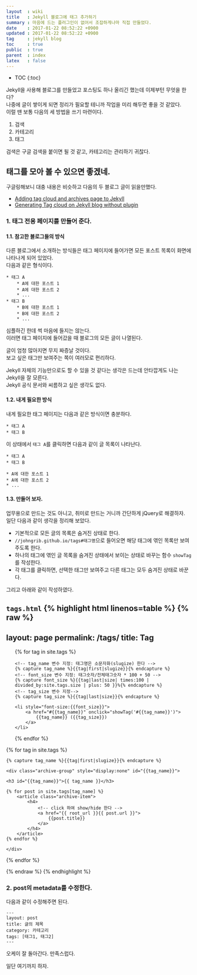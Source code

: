 ```yaml
---
layout  : wiki
title   : Jekyll 블로그에 태그 추가하기
summary : 마음에 드는 플러그인이 없어서 조잡하게나마 직접 만들었다.
date    : 2017-01-22 08:52:22 +0900
updated : 2017-01-22 08:52:22 +0900
tag     : jekyll blog
toc     : true
public  : true
parent  : index
latex   : false
---
```

* TOC
{:toc}

Jekyll을 사용해 블로그를 만들었고 포스팅도 하나 올리긴 했는데 이제부턴 무엇을 한다?  
나중에 글이 쌓이게 되면 정리가 필요할 테니까 작업을 미리 해두면 좋을 것 같았다.  
이럴 땐 보통 다음의 세 방법을 쓰기 마련이다.

1. 검색
2. 카테고리
3. 태그

검색은 구글 검색을 붙이면 될 것 같고, 카테고리는 관리하기 귀찮다.  

## 태그를 모아 볼 수 있으면 좋겠네.

구글링해보니 대충 내용은 비슷하고 다음의 두 블로그 글이 읽을만했다.
* [Adding tag cloud and archives page to Jekyll][link1]
* [Generating Tag cloud on Jekyll blog without plugin][link2]

[link1]: https://blog.meinside.pe.kr/Adding-tag-cloud-and-archives-page-to-Jekyll/
[link2]: https://superdevresources.com/tag-cloud-jekyll/

### 1. 태그 전용 페이지를 만들어 준다.

#### 1.1. 참고한 블로그들의 방식
다른 블로그에서 소개하는 방식들은 태그 페이지에 들어가면 모든 포스트 목록이 화면에 나타나게 되어 있었다.  
다음과 같은 형식이다.

```
* 태그 A
    * A에 대한 포스트 1
    * A에 대한 포스트 2
    * ...
* 태그 B
    * B에 대한 포스트 1
    * B에 대한 포스트 2
    * ...
```

심플하긴 한데 썩 마음에 들지는 않는다.  
이러면 태그 페이지에 들어갔을 때 블로그의 모든 글이 나열된다.

글이 엄청 많아지면 무지 짜증날 것이다.  
보고 싶은 태그만 보여주는 쪽이 여러모로 편리하다.

Jekyll 자체의 기능만으로도 할 수 있을 것 같다는 생각은 드는데 안타깝게도 나는 Jekyll을 잘 모른다.  
Jekyll 공식 문서와 씨름하고 싶은 생각도 없다.  

#### 1.2. 내게 필요한 방식
내게 필요한 태그 페이지는 다음과 같은 방식이면 충분하다.

```
* 태그 A
* 태그 B
```

이 상태에서 `태그 A`를 클릭하면 다음과 같이 글 목록이 나타난다.

```
* 태그 A
* 태그 B

* A에 대한 포스트 1
* A에 대한 포스트 2
* ...
```

#### 1.3. 만들어 보자.

업무용으로 만드는 것도 아니고, 취미로 만드는 거니까 간단하게 jQuery로 해결하자.  
일단 다음과 같이 생각을 정리해 보았다.

* 기본적으로 모든 글의 목록은 숨겨진 상태로 한다.
* `//johngrib.github.io/tags#태그명`으로 들어오면 해당 태그에 엮인 목록만 보여주도록 한다.
* 하나의 태그에 엮인 글 목록을 숨겨진 상태에서 보이는 상태로 바꾸는 함수 `showTag`를 작성한다.
* 각 태그를 클릭하면, 선택한 태그만 보여주고 다른 태그는 모두 숨겨진 상태로 바꾼다.

그리고 아래와 같이 작성하였다.

`tags.html`
{% highlight html linenos=table %}
{% raw %}
---
layout: page
permalink: /tags/
title: Tag
---

<ul class="tag-cloud">
{% for tag in site.tags %}

    <!-- tag_name 변수 지정: 태그명은 소문자화(slugize) 한다 -->
    {% capture tag_name %}{{tag|first|slugize}}{% endcapture %}
    <!-- font_size 변수 지정: 태그숫자/전체태그숫자 * 100 + 50 -->
    {% capture font_size %}{{tag|last|size| times:100 | divided_by:site.tags.size | plus: 50 }}%{% endcapture %}
    <!-- tag_size 변수 지정-->
    {% capture tag_size %}{{tag|last|size}}{% endcapture %}

    <li style="font-size:{{font_size}}">
        <a href="#{{tag_name}}" onclick="showTag('#{{tag_name}}')">
            {{tag_name}} ({{tag_size}})
        </a>
    </li>

{% endfor %}
</ul>

<div id="archives">
{% for tag in site.tags %}

    {% capture tag_name %}{{tag|first|slugize}}{% endcapture %}

    <div class="archive-group" style="display:none" id="{{tag_name}}">

    <h3 id="{{tag_name}}">{{ tag_name }}</h3>

    {% for post in site.tags[tag_name] %}
        <article class="archive-item">
            <h4>
                <!-- click 하여 show/hide 한다 -->
                <a href="{{ root_url }}{{ post.url }}">
                    {{post.title}}
                </a>
            </h4>
        </article>
    {% endfor %}

    </div>
{% endfor %}
</div>

<script src="//ajax.googleapis.com/ajax/libs/jquery/3.1.1/jquery.min.js"></script>
<script>
    $(document).ready(function init(){
        var url = window.location.href;
        var req = /#([^\s]+)$/.exec(url);

        if(!Array.isArray(req)) {
            return false;
        }
        var selector = '#' + req.pop();
        showTag(selector);
    });

    function showTag(selector) {
        $('.archive-group').hide();
        $(selector).show();
    }
</script>
{% endraw %}
{% endhighlight %}

### 2. post의 metadata를 수정한다.

다음과 같이 수정해주면 된다.

```
---
layout: post
title: 글의 제목
category: 카테고리
tags: [태그1, 태그2]
---
```

오케이 잘 돌아간다. 만족스럽다.

일단 여기까지 하자.

